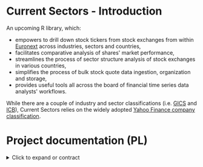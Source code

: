 # Current Sectors - Introduction
An upcoming R library, which: 
- empowers to drill down stock tickers from stock exchanges from within [Euronext](https://www.euronext.com/en) across industries, sectors and countries,
- facilitates comparative analysis of shares' market performance,
- streamlines the process of sector structure analysis of stock exchanges in various countries,
- simplifies the process of bulk stock quote data ingestion, organization and storage,
- provides useful tools all across the board of financial time series data analysts' workflows.

While there are a couple of industry and sector classifications (i.e. [GICS](https://www.msci.com/our-solutions/indexes/gics) and [ICB](https://www.lseg.com/en/ftse-russell/industry-classification-benchmark-icb)), Current Sectors relies on the widely adopted [Yahoo Finance company classification](https://finance.yahoo.com/sectors).
# Project documentation (PL)
<details>
  <summary> Click to expand or contract </summary>
  
## 1. Charakterystyka oprogramowania
### Nazwy skrócone:  
**cursecs** (w otoczeniu zewnętrznym) / **CS** (wewnątrz projektu).
### Nazwa pełna: 
Current Sectors.
### Krótki opis ze wskazaniem celów: 
biblioteka języka R wspomagająca analizę notowań spółek giełdowych w przekrojach sektorowych i geograficznych.

## 2. Prawa autorskie
### Autorzy:
**Ryszard Karol Lisiecki** – pomysłodawca, projektant, programista, tester;
**Michał Bartkiewicz** – kontroler jakości, programista, tester.

### Warunki licencyjne: 

**licencja MIT** - umożliwiająca użytkowanie, dystrybucję, modyfikację oraz czerpanie korzyści z kodu bez ograniczeń z wykluczeniami zdefiniowanymi w przepisach i/lub precedensach nadrzędnych;

**zastrzeżenie Fair Use** - dotyczące wykorzystania żródeł klasyfikacji spółek oraz danych giełdowych jedynie do celów edukacyjnych oraz ograniczające ich wykorzystanie w materiałach wtórnych bazujących na opisywanym oprogramowaniu.

## 3. Specyfikacja wymagań
Wykorzystane w nazewnictwie identyfikatorów wymagań skrótowce opierają się na angielskim brzmieniu słów. 

### Wymagania pozfunkcjonalne

Klasyfikacji wymagań pozafunkcjonalnych dotyczących jakości dokonano w oparciu o standard **ISO/IEC 25010:2011**.

| Identyfikator | Nazwa | Opis | Priorytet | Kategoria |
| --- | --- | --- | :---: | --- |
| NF.Q.SP.1 | Wydajność biblioteki | Operacje dotyczące przetwarzania matematycznego danych *offline* na komputerze bądź serwerze użytkownika funkcje biblioteki wykonują możliwie najszybciej, z wykorzystaniem przetwarzania równoległego | 1 | pozafunkcjonalne |
| NF.Q.SP.2 | Wydajność web-scrapingu | Operacje dotyczące zaciągania danych z API oraz stron znajdujących się w kontekście systemu funkcje biblioteki wykonują w dbałości o zachowanie norm powolności | 1 | pozafunkcjonalne |
| NF.Q.S.C.1 | Bezpieczeństwo - poufność | Biblioteka w żaden sposób nie monitoruje, nie archiwizuje ani nie przesyła informacji o działalności użytkownika ponad to, co jest konieczne do spowalniania web-scrapingu | 1 | pozafunkcjonalne |
| NF.Q.S.I.1 | Bezpieczeństwo - integralność danych zawartych | Dane giełdowe zawarte w bibliotece sprawdzone są pod kątem poprawności formalnej oraz zmodyfikowane w stosunku do źródłowych tylko w aspekcie organizacji i składowania danych | 1 | pozafunkcjonalne |
| NF.Q.S.I.1 | Bezpieczeństwo - integralność danych zaciąganych z internetu | W istniejącym zakresie biblioteka w żaden sposób nie może zagwarantować poprawności danych zaciąganych z Internetu innej niż formalna | 1 | pozafunkcjonalne |
| ... | ... | ... | ... | ... |

WORK
DONE: [System Performance: resource utilization, time behavior]
IN PROGRESS: [Security: confidentiality, integrity, accountability, authenticity]
TO DO: [Reliability of functionalities: availability, fault tolerance, recoverability],
[Usability: accessibility, learnability, ease of use],
[Maintainability: reusability, analyzability, changeability, testability],
[Portability: adaptability, installability, replaceability].

### Wymagania funkcjonalne

Opis wymagań jest adekwatny dla użytkowników, którzy zainstalowali oraz załadowali bibliotekę CurrentSectors do własnego środowiska R, po czym wywołują w konsoli odpowiednie funkcje opisane w dokumentacji użytkownika.

#### **Grupa nr 1 (DL):** wyświetlanie i/lub zapis do zmiennej list zbiorczych
++ wyświetlanie i zapis dołączonych danych zawartych w całości funkcja saveDataLocally(path) - wymaganie opisujące wywołanie danych po nazwie zawartej w dokumentacji pakietu

funkcja listCompanies(country, sector)
| Identyfikator | Nazwa | Opis | Priorytet | Kategoria |
| --- | --- | --- | :---: | --- |
| F.DL.1 | Wyświetlanie i/lub zapis list spółek o zadanych atrybutach | Po wywołaniu odpowiedniej funkcji z parametrami tekstowymi nazwy kraju lub/i nazwy przemysłu (lub nazwy sektora) w konsoli prezentowany jest wierszami zbiór **nazw, symboli spółek, ich przemysłów, sektorów, krajów rejestracji** numeru ISIN waloru oraz **waluty kwotowania**. Wynik w postaci tabeli może być jednocześnie przez przypisanie przekierowany do zmiennej o typie `list` i klasie `data.frame`. W przypadku niewłaściwej parametryzacji przez użytkownika lub braku rezultatów, do konsoli zostanie zwrócony monit. | 1 | Funkcjonalne |
| F.DL.1.2 | Wyświetlanie i/lub zapis list spółek o zadanych atrybutach oraz filtrze kapitalizacji rynkowej | Po wywołaniu tej samej funkcji, co w **F.DL.1.1** z dodatkowym, opcjonalnym parametrem liczbowym progowego **poziomu kapitalizacji rynkowej**  ten sam rezultat zostanie zawężony do spółek przekraczających określony poziom kapitalizacji rynkowej.  | 1 | Funkcjonalne |
| ... | ... | ... | ... | ... |

#### **Grupa nr 2 (UTS&F):** aktualizacja szeregów czasowych
funkcja updateData(path_to_local_data)
| Identyfikator | Nazwa | Opis | Priorytet | Kategoria |
| --- | --- | --- | :---: | --- |
| ... | ... | ... | ... | ... |


#### **Grupa nr 3 (SS):** analiza struktury sektorowej walorów w danym państwie
funkcje sStructure(country), sStructureChart(country) - tabela i wykres struktury kapitalizacji spółek w państwie
| Identyfikator | Nazwa | Opis | Priorytet | Kategoria |
| --- | --- | --- | :---: | --- |
| ... | ... | ... | ... | ... |


#### **Grupa nr 3 (STS):** analiza szeregów czasowych sektorów
funkcje sIndices(country | sector), sIndicesChart(...) - wartość kapitalizacji w czasie - tabela i wykres
funkcja sIndicesTRCompChart(country1, country2, sector1, sector2) - wykres porównawczy indeksów jednopodstawowych kapitalizacji t1=100
| Identyfikator | Nazwa | Opis | Priorytet | Kategoria |
| --- | --- | --- | :---: | --- |
| ... | ... | ... | ... | ... |

#### **Grupa nr 4 (STA):** - raport analizy technicznej grupy spółek sektora w państwie
funkcja TAReport(country, sector)
## 3. Architektura oprogramowania
Stos uruchomieniowy: 
R 4.2.x + wraz z zainstalowaną biblioteką devtools lub remotes ORAZ zależnościami biblioteki - innymi bibliotekami R: xts, zoo, quantmod (być może też dplyr i ggplot2);
system operacyjny Windows lub Linux lub OpenBSD lub MacOS;
działające połączenie internetowe.
Stos technologiczny:
R 4.2.x + wraz z zainstalowanymi bibliotekami devtools, httr2, rvest, roxygen2, testhat, xts, zoo, quantmod, dplyr, ggplot2;
klient Github Desktob lub inny klient Git;
system operacyjny Windows lub Linux lub OpenBSD lub MacOS;
działające połączenie internetowe.
## 4. Testy
| Identyfikator | Nazwa | Opis | Wynik | Ostatnia wersja | Ostatnia data | Uwagi |
| --- | --- | --- | --- | --- | --- | --- |
| ... | ... | ... | ... | ... | --- | --- |
</details>
